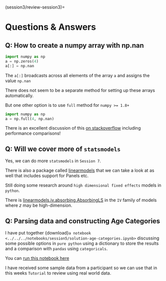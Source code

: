 (session3/review-session3)=
# Questions & Answers

## Q: How to create a numpy array with np.nan

```python
import numpy as np
a = np.zeros(4)
a[:] = np.nan
```

The `a[:]` broadcasts across all elements of the array `a` and assigns the value `np.nan`

There does not seem to be a separate method for setting up these arrays automatically.

But one other option is to use `full` method for `numpy >= 1.8+`

```python
import numpy as np
a = np.full(4, np.nan)
```

There is an excellent discussion of this
[on stackoverflow](https://stackoverflow.com/questions/1704823/create-numpy-matrix-filled-with-nans) including performance comparisons!

## Q: Will we cover more of `statsmodels`

Yes, we can do more `statsmodels` in `Session 7`.

There is also a package called [linearmodels](https://bashtage.github.io/linearmodels/) that we can take a look at as well that
includes support for Panels etc.

Still doing some research around `high dimensional fixed effects`
models in `python`.

There is [linearmodels.iv.absorbing.AbsorbingLS](https://bashtage.github.io/linearmodels/iv/absorbing/linearmodels.iv.absorbing.AbsorbingLS.html#linearmodels.iv.absorbing.AbsorbingLS) in the `IV` family of models where $z$ may be high-dimension.

## Q: Parsing data and constructing Age Categories

I have put together {download}`a notebook <../../../notebooks/session5/solution-age-categories.ipynb>`
discussing some possible options in `pure python` using a
dictionary to store the results and a comparison with `pandas`
using `categoricals`.

You can [run this notebook here](https://mybinder.org/v2/gh/QuantEcon/2021-workshop-rsit/main?filepath=notebooks%2Fsession5%2Fsolution-age-categories.ipynb)

I have received some sample data from a participant so we can use
that in this weeks `Tutorial` to review using real world data.

